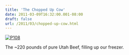 ```yaml
---
title: 'The Chopped Up Cow'
date: 2011-03-09T16:32:00.001-08:00
draft: false
url: /2011/03/chopped-up-cow.html
---
```


[![P108](http://posterous.com/getfile/files.posterous.com/jethrojones/iyznsdlIxjntkhElqJxtwIIzquAFkxxIzhdGqiuCmwqqEoIGnodDvpkkvznu/p108.jpg.scaled500.jpg)](http://posterous.com/getfile/files.posterous.com/jethrojones/iyznsdlIxjntkhElqJxtwIIzquAFkxxIzhdGqiuCmwqqEoIGnodDvpkkvznu/p108.jpg.scaled1000.jpg)

The ~220 pounds of pure Utah Beef, filling up our freezer.